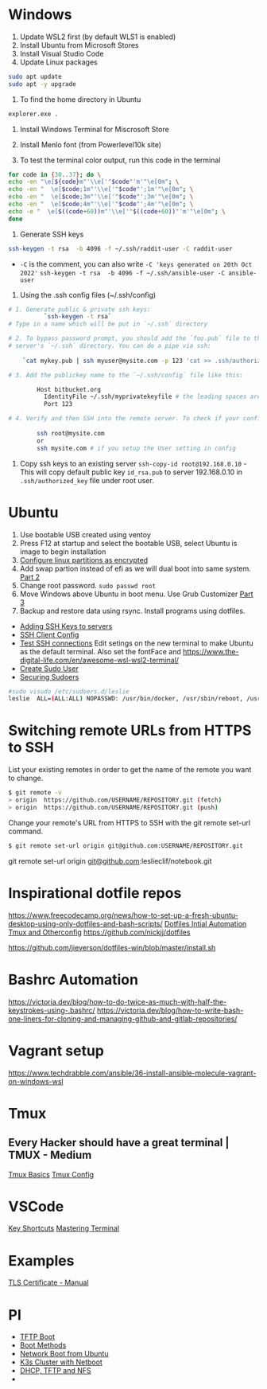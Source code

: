 # Windows

1. Update WSL2 first (by default WLS1 is enabled)
1. Install Ubuntu from Microsoft Stores
1. Install Visual Studio Code
1. Update Linux packages
```BASH
sudo apt update
sudo apt -y upgrade
```
1. To find the home directory in Ubuntu
```BASH
explorer.exe .
```
1. Install Windows Terminal for Miscrosoft Store

1. Install Menlo font (from Powerlevel10k site)

1. To test the terminal color output, run this code in the terminal
```BASH
for code in {30..37}; do \
echo -en "\e[${code}m"'\\e['"$code"'m'"\e[0m"; \
echo -en "  \e[$code;1m"'\\e['"$code"';1m'"\e[0m"; \
echo -en "  \e[$code;3m"'\\e['"$code"';3m'"\e[0m"; \
echo -en "  \e[$code;4m"'\\e['"$code"';4m'"\e[0m"; \
echo -e "  \e[$((code+60))m"'\\e['"$((code+60))"'m'"\e[0m"; \
done
```
1. Generate SSH keys
```BASH
ssh-keygen -t rsa  -b 4096 -f ~/.ssh/raddit-user -C raddit-user
```
- `-C` is the comment, you can also write `-C 'keys generated on 20th Oct 2022'`
`ssh-keygen -t rsa  -b 4096 -f ~/.ssh/ansible-user -C ansible-user`

1. Using the .ssh config files (~/.ssh/config)
```BASH
# 1. Generate public & private ssh keys:
          `ssh-keygen -t rsa`
# Type in a name which will be put in `~/.ssh` directory

# 2. To bypass password prompt, you should add the `foo.pub` file to the `authorized_keys` file on the
# server's `~/.ssh` directory. You can do a pipe via ssh:
    
    `cat mykey.pub | ssh myuser@mysite.com -p 123 'cat >> .ssh/authorized_keys' `

# 3. Add the publickey name to the `~/.ssh/config` file like this:

        Host bitbucket.org
          IdentityFile ~/.ssh/myprivatekeyfile # the leading spaces are important!
          Port 123

# 4. Verify and then SSH into the remote server. To check if your config is right type: `ssh -T git@github.com`
      
        ssh root@mysite.com
        or
        ssh mysite.com # if you setup the User setting in config
```
1. Copy ssh keys to an existing server
`ssh-copy-id root@192.168.0.10` - This will copy default public key `id_rsa.pub` to server 192.168.0.10 in `.ssh/authorized_key` file under root user.
# Ubuntu
1. Use bootable USB created using ventoy
1. Press F12 at startup and select the bootable USB, select Ubuntu is image to begin installation
1. [Configure linux partitions as encrypted](https://www.youtube.com/watch?v=gvYM6hqTkQo)
1. Add swap partion instead of efi as we will dual boot into same system. [Part 2](https://askubuntu.com/questions/1033497/dual-boot-windows-10-and-linux-ubuntu-on-separate-ssd)
1. Change root password. `sudo passwd root`
1. Move Windows above Ubuntu in boot menu. Use Grub Customizer [Part 3](https://askubuntu.com/questions/1033497/dual-boot-windows-10-and-linux-ubuntu-on-separate-ssd)
1. Backup and restore data using rsync. Install programs using dotfiles.

- [Adding SSH Keys to servers](https://www.digitalocean.com/docs/droplets/how-to/add-ssh-keys/)
- [SSH Client Config](https://www.digitalocean.com/community/tutorials/how-to-configure-custom-connection-options-for-your-ssh-client)
- [Test SSH connections](https://www.cyberciti.biz/faq/how-to-set-up-ssh-keys-on-linux-unix/)
Edit setings on the new terminal to make Ubuntu as the default terminal. Also set the fontFace and 
https://www.the-digital-life.com/en/awesome-wsl-wsl2-terminal/
- [Create Sudo User](https://www.digitalocean.com/community/tutorials/how-to-create-a-new-sudo-enabled-user-on-ubuntu-20-04-quickstart)
- [Securing Sudoers](https://www.digitalocean.com/community/tutorials/how-to-edit-the-sudoers-file)
```BASH
#sudo visudo /etc/sudoers.d/leslie
leslie  ALL=(ALL:ALL) NOPASSWD: /usr/bin/docker, /usr/sbin/reboot, /usr/sbin/shutdown, /usr/bin/apt-get, /usr/local/bin/docker-compose
```
# Switching remote URLs from HTTPS to SSH
List your existing remotes in order to get the name of the remote you want to change.
```BASH
$ git remote -v
> origin  https://github.com/USERNAME/REPOSITORY.git (fetch)
> origin  https://github.com/USERNAME/REPOSITORY.git (push)
```
Change your remote's URL from HTTPS to SSH with the git remote set-url command.
```BASH
$ git remote set-url origin git@github.com:USERNAME/REPOSITORY.git
```
git remote set-url origin git@github.com:leslieclif/notebook.git
# Inspirational dotfile repos
https://www.freecodecamp.org/news/how-to-set-up-a-fresh-ubuntu-desktop-using-only-dotfiles-and-bash-scripts/
[Dotfiles Intial Automation](https://github.com/victoriadrake/dotfiles/tree/ubuntu-19.10)
[Tmux and Otherconfig](https://github.com/georgijd/dotfiles)
https://github.com/nickjj/dotfiles

https://github.com/jieverson/dotfiles-win/blob/master/install.sh

# Bashrc Automation
https://victoria.dev/blog/how-to-do-twice-as-much-with-half-the-keystrokes-using-.bashrc/
https://victoria.dev/blog/how-to-write-bash-one-liners-for-cloning-and-managing-github-and-gitlab-repositories/

# Vagrant setup
https://www.techdrabble.com/ansible/36-install-ansible-molecule-vagrant-on-windows-wsl

# Tmux
## Every Hacker should have a great terminal | TMUX - Medium
[Tmux Basics](https://medium.com/@lanycrost/every-hacker-should-have-a-great-terminal-tmux-part-1-introduction-82b8f4fa5e79)
[Tmux Config](https://medium.com/@lanycrost/every-hacker-should-have-a-great-terminal-tmux-part-2-configuration-abe57a8c082d)

# VSCode
[Key Shortcuts](https://github.com/microsoft/vscode-tips-and-tricks)
[Mastering Terminal](https://www.growingwiththeweb.com/2017/03/mastering-vscodes-terminal.html)

# Examples
[TLS Certificate - Manual](https://github.com/justmeandopensource/docker/blob/master/docker-compose-files/docker-registry/docs/Generate%20certificates%20for%20TLS%20registry.md)

# PI
- [TFTP Boot](https://netboot.xyz/docs/booting/tftp/)
- [Boot Methods](https://williamlam.com/2020/07/two-methods-to-network-boot-raspberry-pi-4.html)
- [Network Boot from Ubuntu](https://blockdev.io/network-booting-a-raspberry-pi-3/)
- [K3s Cluster with Netboot](https://blog.alexellis.io/state-of-netbooting-raspberry-pi-in-2021/s)
- [DHCP, TFTP and NFS](https://thenewstack.io/bare-metal-in-a-cloud-native-world/)
- []()